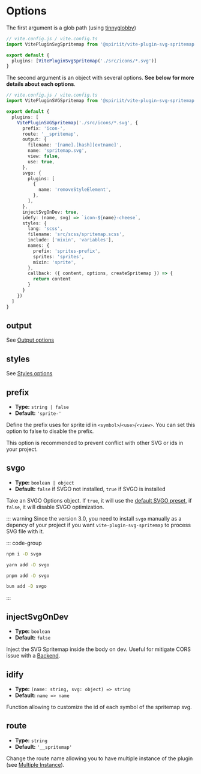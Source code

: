 # Options

The first argument is a glob path (using [tinnyglobby](https://github.com/SuperchupuDev/tinyglobby))

```ts
// vite.config.js / vite.config.ts
import VitePluginSvgSpritemap from '@spiriit/vite-plugin-svg-spritemap'

export default {
  plugins: [VitePluginSvgSpritemap('./src/icons/*.svg')]
}
```

The second argument is an object with several options. **See below for more details about each options**.

```ts
// vite.config.js / vite.config.ts
import VitePluginSVGSpritemap from '@spiriit/vite-plugin-svg-spritemap'

export default {
  plugins: [
    VitePluginSVGSpritemap('./src/icons/*.svg', {
      prefix: 'icon-',
      route: '__spritemap',
      output: {
        filename: '[name].[hash][extname]',
        name: 'spritemap.svg',
        view: false,
        use: true,
      },
      svgo: {
        plugins: [
          {
            name: 'removeStyleElement',
          },
        ],
      },
      injectSvgOnDev: true,
      idefy: (name, svg) => `icon-${name}-cheese`,
      styles: {
        lang: 'scss',
        filename: 'src/scss/spritemap.scss',
        include: ['mixin', 'variables'],
        names: {
          prefix: 'sprites-prefix',
          sprites: 'sprites',
          mixin: 'sprite',
        },
        callback: ({ content, options, createSpritemap }) => {
          return content
        }
      }
    })
  ]
}
```

## output

See [Output options](/options/output)

## styles

See [Styles options](/options/styles)

## prefix

- **Type:** `string | false`
- **Default:** `'sprite-'`

Define the prefix uses for sprite id in `<symbol>`/`<use>`/`<view>`.
You can set this option to false to disable the prefix.

This option is recommended to prevent conflict with other SVG or ids in your project.

## svgo

- **Type:** `boolean | object`
- **Default:** `false` if SVGO not installed, `true` if SVGO is installed

Take an SVGO Options object.
If `true`, it will use the [default SVGO preset](https://github.com/svg/svgo#default-preset), if `false`, it will disable SVGO optimization.

::: warning
Since the version 3.0, you need to install `svgo` manually as a depency of your project if you want `vite-plugin-svg-spritemap` to process SVG file with it.

::: code-group

```bash [npm]
npm i -D svgo
```

```bash [Yarn]
yarn add -D svgo
```

```bash [pnpm]
pnpm add -D svgo
```

```bash [Bun]
bun add -D svgo
```
:::

## injectSvgOnDev

- **Type:** `boolean`
- **Default:** `false`

Inject the SVG Spritemap inside the body on dev. Useful for mitigate CORS issue with a [Backend](/guide/backend-integration).

## idify

- **Type:** `(name: string, svg: object) => string`
- **Default:** `name => name`

Function allowing to customize the id of each symbol of the spritemap svg.

## route

- **Type:** `string`
- **Default:** `'__spritemap'`

Change the route name allowing you to have multiple instance of the plugin (see [Multiple Instance](/guide/multiple-instance)).
